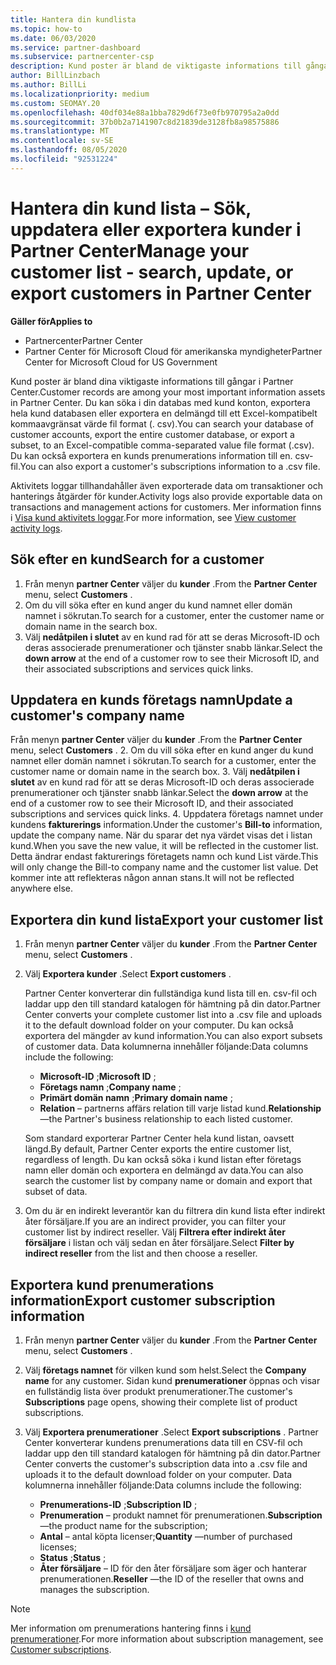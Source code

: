 ```yaml
---
title: Hantera din kundlista
ms.topic: how-to
ms.date: 06/03/2020
ms.service: partner-dashboard
ms.subservice: partnercenter-csp
description: Kund poster är bland de viktigaste informations till gångarna. Lär dig att visa, söka, uppdatera & exportera information på kund listan i din partner Center.
author: BillLinzbach
ms.author: BillLi
ms.localizationpriority: medium
ms.custom: SEOMAY.20
ms.openlocfilehash: 40df034e88a1bba7829d6f73e0fb970795a2a0dd
ms.sourcegitcommit: 37b0b2a7141907c8d21839de3128fb8a98575886
ms.translationtype: MT
ms.contentlocale: sv-SE
ms.lasthandoff: 08/05/2020
ms.locfileid: "92531224"
---
```

# <a name="manage-your-customer-list---search-update-or-export-customers-in-partner-center"></a><span data-ttu-id="bf7b4-104">Hantera din kund lista – Sök, uppdatera eller exportera kunder i Partner Center</span><span class="sxs-lookup"><span data-stu-id="bf7b4-104">Manage your customer list - search, update, or export customers in Partner Center</span></span>

<span data-ttu-id="bf7b4-105">**Gäller för**</span><span class="sxs-lookup"><span data-stu-id="bf7b4-105">**Applies to**</span></span>

- <span data-ttu-id="bf7b4-106">Partnercenter</span><span class="sxs-lookup"><span data-stu-id="bf7b4-106">Partner Center</span></span>
- <span data-ttu-id="bf7b4-107">Partner Center för Microsoft Cloud för amerikanska myndigheter</span><span class="sxs-lookup"><span data-stu-id="bf7b4-107">Partner Center for Microsoft Cloud for US Government</span></span>

<span data-ttu-id="bf7b4-108">Kund poster är bland dina viktigaste informations till gångar i Partner Center.</span><span class="sxs-lookup"><span data-stu-id="bf7b4-108">Customer records are among your most important information assets in Partner Center.</span></span> <span data-ttu-id="bf7b4-109">Du kan söka i din databas med kund konton, exportera hela kund databasen eller exportera en delmängd till ett Excel-kompatibelt kommaavgränsat värde fil format (. csv).</span><span class="sxs-lookup"><span data-stu-id="bf7b4-109">You can search your database of customer accounts, export the entire customer database, or export a subset, to an Excel-compatible comma-separated value file format (.csv).</span></span> <span data-ttu-id="bf7b4-110">Du kan också exportera en kunds prenumerations information till en. csv-fil.</span><span class="sxs-lookup"><span data-stu-id="bf7b4-110">You can also export a customer's subscriptions information to a .csv file.</span></span>

<span data-ttu-id="bf7b4-111">Aktivitets loggar tillhandahåller även exporterade data om transaktioner och hanterings åtgärder för kunder.</span><span class="sxs-lookup"><span data-stu-id="bf7b4-111">Activity logs also provide exportable data on transactions and management actions for customers.</span></span> <span data-ttu-id="bf7b4-112">Mer information finns i [Visa kund aktivitets loggar](activity-logs.md).</span><span class="sxs-lookup"><span data-stu-id="bf7b4-112">For more information, see [View customer activity logs](activity-logs.md).</span></span>

## <a name="search-for-a-customer"></a><span data-ttu-id="bf7b4-113">Sök efter en kund</span><span class="sxs-lookup"><span data-stu-id="bf7b4-113">Search for a customer</span></span>

1.  <span data-ttu-id="bf7b4-114">Från menyn **partner Center** väljer du **kunder** .</span><span class="sxs-lookup"><span data-stu-id="bf7b4-114">From the **Partner Center** menu, select **Customers** .</span></span>
2.  <span data-ttu-id="bf7b4-115">Om du vill söka efter en kund anger du kund namnet eller domän namnet i sökrutan.</span><span class="sxs-lookup"><span data-stu-id="bf7b4-115">To search for a customer, enter the customer name or domain name in the search box.</span></span>
3.  <span data-ttu-id="bf7b4-116">Välj **nedåtpilen i slutet** av en kund rad för att se deras Microsoft-ID och deras associerade prenumerationer och tjänster snabb länkar.</span><span class="sxs-lookup"><span data-stu-id="bf7b4-116">Select the **down arrow** at the end of a customer row to see their Microsoft ID, and their associated subscriptions and services quick links.</span></span>

## <a name="update-a-customers-company-name"></a><span data-ttu-id="bf7b4-117">Uppdatera en kunds företags namn</span><span class="sxs-lookup"><span data-stu-id="bf7b4-117">Update a customer's company name</span></span>

<span data-ttu-id="bf7b4-118">Från menyn **partner Center** väljer du **kunder** .</span><span class="sxs-lookup"><span data-stu-id="bf7b4-118">From the **Partner Center** menu, select **Customers** .</span></span>
2.  <span data-ttu-id="bf7b4-119">Om du vill söka efter en kund anger du kund namnet eller domän namnet i sökrutan.</span><span class="sxs-lookup"><span data-stu-id="bf7b4-119">To search for a customer, enter the customer name or domain name in the search box.</span></span>
3.  <span data-ttu-id="bf7b4-120">Välj **nedåtpilen i slutet** av en kund rad för att se deras Microsoft-ID och deras associerade prenumerationer och tjänster snabb länkar.</span><span class="sxs-lookup"><span data-stu-id="bf7b4-120">Select the **down arrow** at the end of a customer row to see their Microsoft ID, and their associated subscriptions and services quick links.</span></span>
4.  <span data-ttu-id="bf7b4-121">Uppdatera företags namnet under kundens **fakturerings** information.</span><span class="sxs-lookup"><span data-stu-id="bf7b4-121">Under the customer's **Bill-to** information, update the company name.</span></span> <span data-ttu-id="bf7b4-122">När du sparar det nya värdet visas det i listan kund.</span><span class="sxs-lookup"><span data-stu-id="bf7b4-122">When you save the new value, it will be reflected in the customer list.</span></span> <span data-ttu-id="bf7b4-123">Detta ändrar endast fakturerings företagets namn och kund List värde.</span><span class="sxs-lookup"><span data-stu-id="bf7b4-123">This will only change the Bill-to company name and the customer list value.</span></span> <span data-ttu-id="bf7b4-124">Det kommer inte att reflekteras någon annan stans.</span><span class="sxs-lookup"><span data-stu-id="bf7b4-124">It will not be reflected anywhere else.</span></span>

## <a name="export-your-customer-list"></a><span data-ttu-id="bf7b4-125">Exportera din kund lista</span><span class="sxs-lookup"><span data-stu-id="bf7b4-125">Export your customer list</span></span>

1. <span data-ttu-id="bf7b4-126">Från menyn **partner Center** väljer du **kunder** .</span><span class="sxs-lookup"><span data-stu-id="bf7b4-126">From the **Partner Center** menu, select **Customers** .</span></span>
2. <span data-ttu-id="bf7b4-127">Välj **Exportera kunder** .</span><span class="sxs-lookup"><span data-stu-id="bf7b4-127">Select **Export customers** .</span></span>

   <span data-ttu-id="bf7b4-128">Partner Center konverterar din fullständiga kund lista till en. csv-fil och laddar upp den till standard katalogen för hämtning på din dator.</span><span class="sxs-lookup"><span data-stu-id="bf7b4-128">Partner Center converts your complete customer list into a .csv file and uploads it to the default download folder on your computer.</span></span> <span data-ttu-id="bf7b4-129">Du kan också exportera del mängder av kund information.</span><span class="sxs-lookup"><span data-stu-id="bf7b4-129">You can also export subsets of customer data.</span></span> <span data-ttu-id="bf7b4-130">Data kolumnerna innehåller följande:</span><span class="sxs-lookup"><span data-stu-id="bf7b4-130">Data columns include the following:</span></span>

   - <span data-ttu-id="bf7b4-131">**Microsoft-ID** ;</span><span class="sxs-lookup"><span data-stu-id="bf7b4-131">**Microsoft ID** ;</span></span>
   - <span data-ttu-id="bf7b4-132">**Företags namn** ;</span><span class="sxs-lookup"><span data-stu-id="bf7b4-132">**Company name** ;</span></span>
   - <span data-ttu-id="bf7b4-133">**Primärt domän namn** ;</span><span class="sxs-lookup"><span data-stu-id="bf7b4-133">**Primary domain name** ;</span></span>
   - <span data-ttu-id="bf7b4-134">**Relation** – partnerns affärs relation till varje listad kund.</span><span class="sxs-lookup"><span data-stu-id="bf7b4-134">**Relationship** —the Partner's business relationship to each listed customer.</span></span>

    <span data-ttu-id="bf7b4-135">Som standard exporterar Partner Center hela kund listan, oavsett längd.</span><span class="sxs-lookup"><span data-stu-id="bf7b4-135">By default, Partner Center exports the entire customer list, regardless of length.</span></span> <span data-ttu-id="bf7b4-136">Du kan också söka i kund listan efter företags namn eller domän och exportera en delmängd av data.</span><span class="sxs-lookup"><span data-stu-id="bf7b4-136">You can also search the customer list by company name or domain and export that subset of data.</span></span>

3. <span data-ttu-id="bf7b4-137">Om du är en indirekt leverantör kan du filtrera din kund lista efter indirekt åter försäljare.</span><span class="sxs-lookup"><span data-stu-id="bf7b4-137">If you are an indirect provider, you can filter your customer list by indirect reseller.</span></span> <span data-ttu-id="bf7b4-138">Välj **Filtrera efter indirekt åter försäljare** i listan och välj sedan en åter försäljare.</span><span class="sxs-lookup"><span data-stu-id="bf7b4-138">Select **Filter by indirect reseller** from the list and then choose a reseller.</span></span>


## <a name="export-customer-subscription-information"></a><span data-ttu-id="bf7b4-139">Exportera kund prenumerations information</span><span class="sxs-lookup"><span data-stu-id="bf7b4-139">Export customer subscription information</span></span>

1. <span data-ttu-id="bf7b4-140">Från menyn **partner Center** väljer du **kunder** .</span><span class="sxs-lookup"><span data-stu-id="bf7b4-140">From the **Partner Center** menu, select **Customers** .</span></span>

2. <span data-ttu-id="bf7b4-141">Välj **företags namnet** för vilken kund som helst.</span><span class="sxs-lookup"><span data-stu-id="bf7b4-141">Select the **Company name** for any customer.</span></span> <span data-ttu-id="bf7b4-142">Sidan kund **prenumerationer** öppnas och visar en fullständig lista över produkt prenumerationer.</span><span class="sxs-lookup"><span data-stu-id="bf7b4-142">The customer's **Subscriptions** page opens, showing their complete list of product subscriptions.</span></span>

3. <span data-ttu-id="bf7b4-143">Välj **Exportera prenumerationer** .</span><span class="sxs-lookup"><span data-stu-id="bf7b4-143">Select **Export subscriptions** .</span></span> <span data-ttu-id="bf7b4-144">Partner Center konverterar kundens prenumerations data till en CSV-fil och laddar upp den till standard katalogen för hämtning på din dator.</span><span class="sxs-lookup"><span data-stu-id="bf7b4-144">Partner Center converts the customer's subscription data into a .csv file and uploads it to the default download folder on your computer.</span></span> <span data-ttu-id="bf7b4-145">Data kolumnerna innehåller följande:</span><span class="sxs-lookup"><span data-stu-id="bf7b4-145">Data columns include the following:</span></span>
   - <span data-ttu-id="bf7b4-146">**Prenumerations-ID** ;</span><span class="sxs-lookup"><span data-stu-id="bf7b4-146">**Subscription ID** ;</span></span>
   - <span data-ttu-id="bf7b4-147">**Prenumeration** – produkt namnet för prenumerationen.</span><span class="sxs-lookup"><span data-stu-id="bf7b4-147">**Subscription** —the product name for the subscription;</span></span>
   - <span data-ttu-id="bf7b4-148">**Antal** – antal köpta licenser;</span><span class="sxs-lookup"><span data-stu-id="bf7b4-148">**Quantity** —number of purchased licenses;</span></span>
   - <span data-ttu-id="bf7b4-149">**Status** ;</span><span class="sxs-lookup"><span data-stu-id="bf7b4-149">**Status** ;</span></span>
   - <span data-ttu-id="bf7b4-150">**Åter försäljare** – ID för den åter försäljare som äger och hanterar prenumerationen.</span><span class="sxs-lookup"><span data-stu-id="bf7b4-150">**Reseller** —the ID of the reseller that owns and manages the subscription.</span></span>

> [!NOTE]  
> <span data-ttu-id="bf7b4-151">Mer information om prenumerations hantering finns i [kund prenumerationer](customer-subscriptions.md).</span><span class="sxs-lookup"><span data-stu-id="bf7b4-151">For more information about subscription management, see [Customer subscriptions](customer-subscriptions.md).</span></span>

